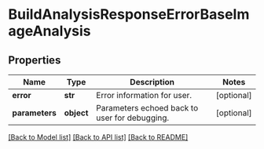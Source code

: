 # BuildAnalysisResponseErrorBaseImageAnalysis

## Properties
Name | Type | Description | Notes
------------ | ------------- | ------------- | -------------
**error** | **str** | Error information for user. | [optional] 
**parameters** | **object** | Parameters echoed back to user for debugging. | [optional] 

[[Back to Model list]](../README.md#documentation-for-models) [[Back to API list]](../README.md#documentation-for-api-endpoints) [[Back to README]](../README.md)

